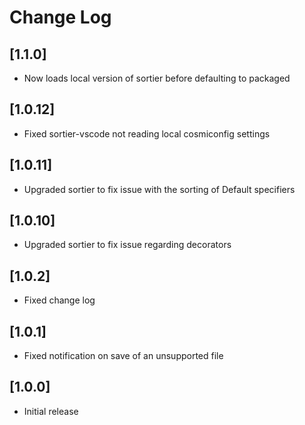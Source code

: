 # Change Log

## [1.1.0]
- Now loads local version of sortier before defaulting to packaged

## [1.0.12]
- Fixed sortier-vscode not reading local cosmiconfig settings

## [1.0.11]
- Upgraded sortier to fix issue with the sorting of Default specifiers

## [1.0.10]
- Upgraded sortier to fix issue regarding decorators

## [1.0.2]
- Fixed change log

## [1.0.1]
- Fixed notification on save of an unsupported file

## [1.0.0]
- Initial release